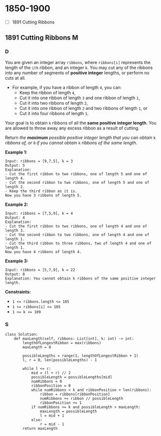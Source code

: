 # 1850-1900

* [ ] 1891 Cutting Ribbons

## 1891 Cutting Ribbons M

### D



You are given an integer array `ribbons`, where `ribbons[i]` represents the length of the `ith` ribbon, and an integer `k`. You may cut any of the ribbons into any number of segments of **positive integer** lengths, or perform no cuts at all.

* For example, if you have a ribbon of length `4`, you can:
  * Keep the ribbon of length `4`,
  * Cut it into one ribbon of length `3` and one ribbon of length `1`,
  * Cut it into two ribbons of length `2`,
  * Cut it into one ribbon of length `2` and two ribbons of length `1`, or
  * Cut it into four ribbons of length `1`.

Your goal is to obtain `k` ribbons of all the **same positive integer length**. You are allowed to throw away any excess ribbon as a result of cutting.

Return _the **maximum** possible positive integer length that you can obtain_ `k` _ribbons of, or_ `0` _if you cannot obtain_ `k` _ribbons of the same length_.

&#x20;

**Example 1:**

```
Input: ribbons = [9,7,5], k = 3
Output: 5
Explanation:
- Cut the first ribbon to two ribbons, one of length 5 and one of length 4.
- Cut the second ribbon to two ribbons, one of length 5 and one of length 2.
- Keep the third ribbon as it is.
Now you have 3 ribbons of length 5.
```

**Example 2:**

```
Input: ribbons = [7,5,9], k = 4
Output: 4
Explanation:
- Cut the first ribbon to two ribbons, one of length 4 and one of length 3.
- Cut the second ribbon to two ribbons, one of length 4 and one of length 1.
- Cut the third ribbon to three ribbons, two of length 4 and one of length 1.
Now you have 4 ribbons of length 4.
```

**Example 3:**

```
Input: ribbons = [5,7,9], k = 22
Output: 0
Explanation: You cannot obtain k ribbons of the same positive integer length.
```

&#x20;

**Constraints:**

* `1 <= ribbons.length <= 105`
* `1 <= ribbons[i] <= 105`
* `1 <= k <= 109`

### S

```
class Solution:
    def maxLength(self, ribbons: List[int], k: int) -> int:
        lengthOfLongestRibbon = max(ribbons)
        maxLength = 0

        possibleLengths = range(1, lengthOfLongestRibbon + 1)
        l, r = 0, len(possibleLengths) - 1

        while l <= r:
            mid = (l + r) // 2
            possibleLength = possibleLengths[mid]
            numRibbons = 0
            ribbonPosition = 0
            while numRibbons < k and ribbonPosition < len(ribbons):
                ribbon = ribbons[ribbonPosition]
                numRibbons += ribbon // possibleLength
                ribbonPosition += 1
            if numRibbons >= k and possibleLength > maxLength:
                maxLength = possibleLength
                l = mid + 1
            else:
                r = mid - 1
        return maxLength
        
```
